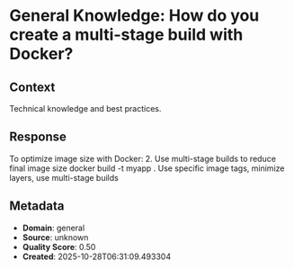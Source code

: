# General Knowledge: How do you create a multi-stage build with Docker?

## Context
Technical knowledge and best practices.

## Response
To optimize image size with Docker: 2. Use multi-stage builds to reduce final image size docker build -t myapp . Use specific image tags, minimize layers, use multi-stage builds

## Metadata
- **Domain**: general
- **Source**: unknown
- **Quality Score**: 0.50
- **Created**: 2025-10-28T06:31:09.493304